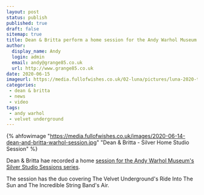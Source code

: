 ```yaml
---
layout: post
status: publish
published: true
draft: false
sitemap: true
title: Dean & Britta perform a home session for the Andy Warhol Museum
author:
  display_name: Andy
  login: admin
  email: andy@grange85.co.uk
  url: http://www.grange85.co.uk
date: 2020-06-15
imageurl: https://media.fullofwishes.co.uk/02-luna/pictures/luna-2020-t-shirt-grey.jpg
categories:
 - dean & britta
 - news
 - video
tags:
 - andy warhol
 - velvet underground
---
```

{% ahfowimage "https://media.fullofwishes.co.uk/images/2020-06-14-dean-and-britta-warhol-session.jpg" "Dean & Britta - Silver Home Studio Session" %}

Dean & Britta hae recorded a home [session for the Andy Warhol Museum's Silver Studio Sessions series](https://www.youtube.com/watch?v=18dYoqRUZPo).

The session has the duo covering The Velvet Underground's Ride Into The Sun and The Incredible String Band's Air.
